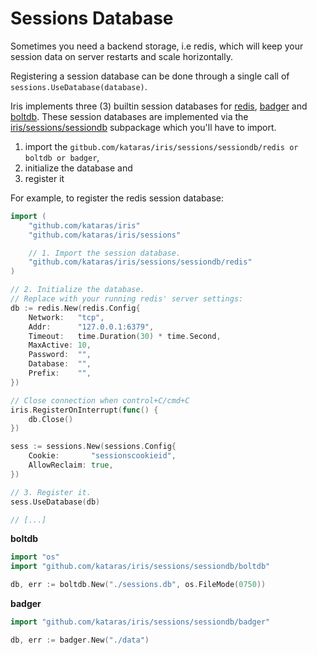 # Sessions Database

Sometimes you need a backend storage, i.e redis, which will keep your session data on server restarts and scale horizontally.

Registering a session database can be done through a single call of `sessions.UseDatabase(database)`.

Iris implements three (3) builtin session databases for [redis](https://redis.io/), [badger](https://github.com/dgraph-io/badger) and [boltdb](github.com/etcd-io/bbolt). These session databases are implemented via the [iris/sessions/sessiondb](https://github.com/kataras/iris/tree/master/sessions/sessiondb) subpackage which you'll have to import.

1. import the `gitbub.com/kataras/iris/sessions/sessiondb/redis or boltdb or badger`,
2. initialize the database and
3. register it

For example, to register the redis session database:

```go
import (
    "github.com/kataras/iris"
    "github.com/kataras/iris/sessions"

    // 1. Import the session database.
    "github.com/kataras/iris/sessions/sessiondb/redis"
)

// 2. Initialize the database.
// Replace with your running redis' server settings:
db := redis.New(redis.Config{
    Network:   "tcp",
    Addr:      "127.0.0.1:6379",
    Timeout:   time.Duration(30) * time.Second,
    MaxActive: 10,
    Password:  "",
    Database:  "",
    Prefix:    "",
})

// Close connection when control+C/cmd+C
iris.RegisterOnInterrupt(func() {
    db.Close()
})

sess := sessions.New(sessions.Config{
    Cookie:       "sessionscookieid",
    AllowReclaim: true,
})

// 3. Register it.
sess.UseDatabase(db)

// [...]
```

**boltdb**

```go
import "os"
import "github.com/kataras/iris/sessions/sessiondb/boltdb"

db, err := boltdb.New("./sessions.db", os.FileMode(0750))
```

**badger**

```go
import "github.com/kataras/iris/sessions/sessiondb/badger"

db, err := badger.New("./data")
```
